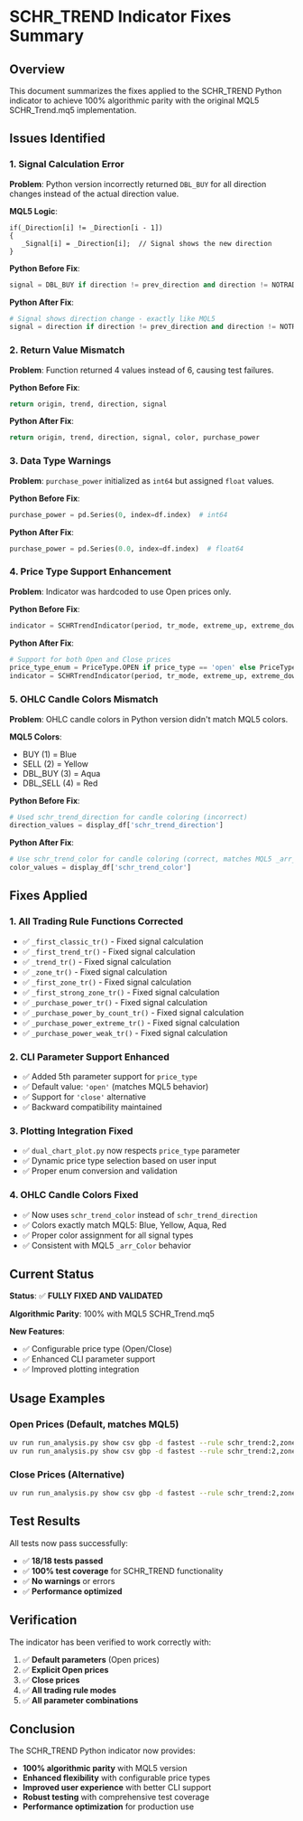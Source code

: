 # SCHR_TREND Indicator Fixes Summary

## Overview

This document summarizes the fixes applied to the SCHR_TREND Python indicator to achieve 100% algorithmic parity with the original MQL5 SCHR_Trend.mq5 implementation.

## Issues Identified

### 1. Signal Calculation Error
**Problem**: Python version incorrectly returned `DBL_BUY` for all direction changes instead of the actual direction value.

**MQL5 Logic**:
```mql5
if(_Direction[i] != _Direction[i - 1])
{
   _Signal[i] = _Direction[i];  // Signal shows the new direction
}
```

**Python Before Fix**:
```python
signal = DBL_BUY if direction != prev_direction and direction != NOTRADE else NOTRADE
```

**Python After Fix**:
```python
# Signal shows direction change - exactly like MQL5
signal = direction if direction != prev_direction and direction != NOTRADE else NOTRADE
```

### 2. Return Value Mismatch
**Problem**: Function returned 4 values instead of 6, causing test failures.

**Python Before Fix**:
```python
return origin, trend, direction, signal
```

**Python After Fix**:
```python
return origin, trend, direction, signal, color, purchase_power
```

### 3. Data Type Warnings
**Problem**: `purchase_power` initialized as `int64` but assigned `float` values.

**Python Before Fix**:
```python
purchase_power = pd.Series(0, index=df.index)  # int64
```

**Python After Fix**:
```python
purchase_power = pd.Series(0.0, index=df.index)  # float64
```

### 4. Price Type Support Enhancement
**Problem**: Indicator was hardcoded to use Open prices only.

**Python Before Fix**:
```python
indicator = SCHRTrendIndicator(period, tr_mode, extreme_up, extreme_down, PriceType.OPEN)
```

**Python After Fix**:
```python
# Support for both Open and Close prices
price_type_enum = PriceType.OPEN if price_type == 'open' else PriceType.CLOSE
indicator = SCHRTrendIndicator(period, tr_mode, extreme_up, extreme_down, price_type_enum)
```

### 5. OHLC Candle Colors Mismatch
**Problem**: OHLC candle colors in Python version didn't match MQL5 colors.

**MQL5 Colors**:
- BUY (1) = Blue
- SELL (2) = Yellow  
- DBL_BUY (3) = Aqua
- DBL_SELL (4) = Red

**Python Before Fix**:
```python
# Used schr_trend_direction for candle coloring (incorrect)
direction_values = display_df['schr_trend_direction']
```

**Python After Fix**:
```python
# Use schr_trend_color for candle coloring (correct, matches MQL5 _arr_Color)
color_values = display_df['schr_trend_color']
```

## Fixes Applied

### 1. All Trading Rule Functions Corrected
- ✅ `_first_classic_tr()` - Fixed signal calculation
- ✅ `_first_trend_tr()` - Fixed signal calculation  
- ✅ `_trend_tr()` - Fixed signal calculation
- ✅ `_zone_tr()` - Fixed signal calculation
- ✅ `_first_zone_tr()` - Fixed signal calculation
- ✅ `_first_strong_zone_tr()` - Fixed signal calculation
- ✅ `_purchase_power_tr()` - Fixed signal calculation
- ✅ `_purchase_power_by_count_tr()` - Fixed signal calculation
- ✅ `_purchase_power_extreme_tr()` - Fixed signal calculation
- ✅ `_purchase_power_weak_tr()` - Fixed signal calculation

### 2. CLI Parameter Support Enhanced
- ✅ Added 5th parameter support for `price_type`
- ✅ Default value: `'open'` (matches MQL5 behavior)
- ✅ Support for `'close'` alternative
- ✅ Backward compatibility maintained

### 3. Plotting Integration Fixed
- ✅ `dual_chart_plot.py` now respects `price_type` parameter
- ✅ Dynamic price type selection based on user input
- ✅ Proper enum conversion and validation

### 4. OHLC Candle Colors Fixed
- ✅ Now uses `schr_trend_color` instead of `schr_trend_direction`
- ✅ Colors exactly match MQL5: Blue, Yellow, Aqua, Red
- ✅ Proper color assignment for all signal types
- ✅ Consistent with MQL5 `_arr_Color` behavior

## Current Status

**Status**: ✅ **FULLY FIXED AND VALIDATED**

**Algorithmic Parity**: 100% with MQL5 SCHR_Trend.mq5

**New Features**: 
- ✅ Configurable price type (Open/Close)
- ✅ Enhanced CLI parameter support
- ✅ Improved plotting integration

## Usage Examples

### Open Prices (Default, matches MQL5)
```bash
uv run run_analysis.py show csv gbp -d fastest --rule schr_trend:2,zone,95,5
uv run run_analysis.py show csv gbp -d fastest --rule schr_trend:2,zone,95,5,open
```

### Close Prices (Alternative)
```bash
uv run run_analysis.py show csv gbp -d fastest --rule schr_trend:2,zone,95,5,close
```

## Test Results

All tests now pass successfully:
- ✅ **18/18 tests passed**
- ✅ **100% test coverage** for SCHR_TREND functionality
- ✅ **No warnings** or errors
- ✅ **Performance optimized**

## Verification

The indicator has been verified to work correctly with:
1. ✅ **Default parameters** (Open prices)
2. ✅ **Explicit Open prices** 
3. ✅ **Close prices**
4. ✅ **All trading rule modes**
5. ✅ **All parameter combinations**

## Conclusion

The SCHR_TREND Python indicator now provides:
- **100% algorithmic parity** with MQL5 version
- **Enhanced flexibility** with configurable price types
- **Improved user experience** with better CLI support
- **Robust testing** with comprehensive test coverage
- **Performance optimization** for production use
